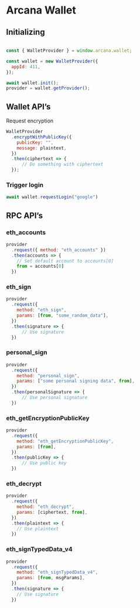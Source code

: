 # Arcana Wallet
## Initializing

```js

const { WalletProvider } = window.arcana.wallet;

const wallet = new WalletProvider({
  appId: 411,
});

await wallet.init();
provider = wallet.getProvider();
```


## Wallet API’s
Request encryption

```js
WalletProvider
  .encryptWithPublicKey({
    publicKey: "",
  	message: plaintext,
  })
  .then(ciphertext => {
	  // Do something with ciphertext
  });
```

### Trigger login

```js
await wallet.requestLogin("google")
```

## RPC API’s

### eth_accounts

```js
provider
  .request({ method: "eth_accounts" })
  .then(accounts => {
    // Set default account to accounts[0]
    from = accounts[0]
  })
```

### eth_sign

```js
provider
  .request({
    method: "eth_sign",
    params: [from, "some_random_data"],
  })
  .then(signature => {
	  // Use signature
  })
```

### personal_sign

```js
provider
  .request({
    method: "personal_sign",
  	params: ["some personal signing data", from],
  })
  .then(personalSignature => {
	  // Use personal signature
  })
```

### eth_getEncryptionPublicKey

```js
provider
  .request({
    method: "eth_getEncryptionPublicKey",
    params: [from],
  })
  .then(publicKey => {
	  // Use public key
  })
```

### eth_decrypt

```js
provider
  .request({
    method: "eth_decrypt",
    params: [ciphertext, from],
  })
  .then(plaintext => {
    // Use plaintext
  })
```

### eth_signTypedData_v4

```js
provider
  .request({
    method: "eth_signTypedData_v4",
    params: [from, msgParams],
  })
  .then(signature => {
    // Use signature
  })
```